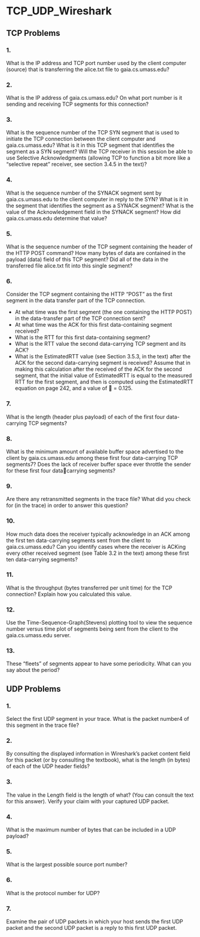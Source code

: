 # TCP_UDP_Wireshark

## TCP Problems

### 1. 
What is the IP address and TCP port number used by the client computer (source) that is transferring the alice.txt file to gaia.cs.umass.edu?
### 2. 
What is the IP address of gaia.cs.umass.edu? On what port number is it sending and receiving TCP segments for this connection?
### 3. 
What is the sequence number of the TCP SYN segment that is used to initiate the TCP connection between the client computer and gaia.cs.umass.edu? What is it in this TCP segment that identifies the segment as a SYN segment? Will the TCP receiver in this session be able to use Selective Acknowledgments (allowing TCP to function a bit more like a “selective repeat” receiver, see section 3.4.5 in the text)?
### 4. 
What is the sequence number of the SYNACK segment sent by gaia.cs.umass.edu to the client computer in reply to the SYN? What is it in the segment that identifies the segment as a SYNACK segment? What is the value of the Acknowledgement field in the SYNACK segment? How did gaia.cs.umass.edu determine that value?
### 5. 
What is the sequence number of the TCP segment containing the header of the HTTP POST command? How many bytes of data are contained in the payload (data) field of this TCP segment? Did all of the data in the transferred file alice.txt fit into this single segment?
### 6. 
Consider the TCP segment containing the HTTP “POST” as the first segment in the data transfer part of the TCP connection. 
* At what time was the first segment (the one containing the HTTP POST) in 
the data-transfer part of the TCP connection sent? 
* At what time was the ACK for this first data-containing segment received? 
* What is the RTT for this first data-containing segment? 
* What is the RTT value the second data-carrying TCP segment and its ACK?
* What is the EstimatedRTT value (see Section 3.5.3, in the text) after the ACK for the second data-carrying segment is received? Assume that in making this calculation after the received of the ACK for the second segment, that the initial value of EstimatedRTT is equal to the measured RTT for the first segment, and then is computed using the EstimatedRTT equation on page 242, and a value of  = 0.125.
### 7. 
What is the length (header plus payload) of each of the first four data-carrying TCP segments?
### 8. 
What is the minimum amount of available buffer space advertised to the client by gaia.cs.umass.edu among these first four data-carrying TCP segments7? Does the lack of receiver buffer space ever throttle the sender for these first four datacarrying segments?
### 9. 
Are there any retransmitted segments in the trace file? What did you check for (in the trace) in order to answer this question?
### 10. 
How much data does the receiver typically acknowledge in an ACK among the first ten data-carrying segments sent from the client to gaia.cs.umass.edu? Can you identify cases where the receiver is ACKing every other received segment (see Table 3.2 in the text) among these first ten data-carrying segments?
### 11. 
What is the throughput (bytes transferred per unit time) for the TCP connection? Explain how you calculated this value.
### 12. 
Use the Time-Sequence-Graph(Stevens) plotting tool to view the sequence number versus time plot of segments being sent from the client to the gaia.cs.umass.edu server.
### 13. 
These “fleets” of segments appear to have some periodicity. What can you say about the period?

## UDP Problems

### 1. 
Select the first UDP segment in your trace. What is the packet number4 of this segment in the trace file?
### 2. 
By consulting the displayed information in Wireshark’s packet content field for this packet (or by consulting the textbook), what is the length (in bytes) of each of the UDP header fields?
### 3. 
The value in the Length field is the length of what? (You can consult the text for this answer). Verify your claim with your captured UDP packet.
### 4. 
What is the maximum number of bytes that can be included in a UDP payload?
### 5. 
What is the largest possible source port number?
### 6. 
What is the protocol number for UDP?
### 7. 
Examine the pair of UDP packets in which your host sends the first UDP packet and the second UDP packet is a reply to this first UDP packet.
 
